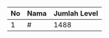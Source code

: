 | No | Nama            | Jumlah Level |
|----|-----------------|--------------|
| 1  | #    |    1488        |
